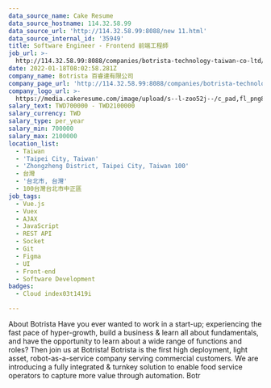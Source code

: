 ```yaml
---
data_source_name: Cake Resume
data_source_hostname: 114.32.58.99
data_source_url: 'http://114.32.58.99:8088/new 11.html'
data_source_internal_id: '35949'
title: Software Engineer - Frontend 前端工程師
job_url: >-
  http://114.32.58.99:8088/companies/botrista-technology-taiwan-co-ltd/jobs/front-end-engineer-dff6dd
date: 2022-01-18T08:02:58.281Z
company_name: Botrista 百睿達有限公司
company_page_url: 'http://114.32.58.99:8088/companies/botrista-technology-taiwan-co-ltd'
company_logo_url: >-
  https://media.cakeresume.com/image/upload/s--l-zoo52j--/c_pad,fl_png8,h_200,w_200/v1652347799/i1jshlwi6nf5qhbzeguz.png
salary_text: TWD700000 - TWD2100000
salary_currency: TWD
salary_type: per_year
salary_min: 700000
salary_max: 2100000
location_list:
  - Taiwan
  - 'Taipei City, Taiwan'
  - 'Zhongzheng District, Taipei City, Taiwan 100'
  - 台灣
  - '台北市, 台灣'
  - 100台灣台北市中正區
job_tags:
  - Vue.js
  - Vuex
  - AJAX
  - JavaScript
  - REST API
  - Socket
  - Git
  - Figma
  - UI
  - Front-end
  - Software Development
badges:
  - Cloud index03t1419i

---
```


About Botrista Have you ever wanted to work in a start-up; experiencing the fast pace of hyper-growth, build a business & learn all about fundamentals, and have the opportunity to learn about a wide range of functions and roles? Then join us at Botrista! Botrista is the first high deployment, light asset, robot-as-a-service company serving commercial customers. We are introducing a fully integrated & turnkey solution to enable food service operators to capture more value through automation. Botr